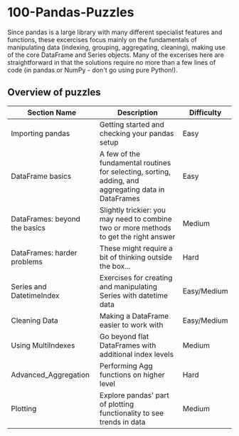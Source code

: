 # 100-Pandas-Puzzles

Since pandas is a large library with many different specialist features and functions, these excercises focus mainly on the fundamentals of manipulating data (indexing, grouping, aggregating, cleaning), making use of the core DataFrame and Series objects. Many of the excerises here are straightforward in that the solutions require no more than a few lines of code (in pandas or NumPy - don't go using pure Python!).
## Overview of puzzles

| Section Name                  | Description                                                                     | Difficulty        |
|-------------------------------|---------------------------------------------------------------------------------|-------------------|
| Importing pandas              | Getting started and checking your pandas setup                                  | Easy              |
| DataFrame basics              | A few of the fundamental routines for selecting, sorting, adding, and aggregating data in DataFrames | Easy              |
| DataFrames: beyond the basics | Slightly trickier: you may need to combine two or more methods to get the right answer | Medium            |
| DataFrames: harder problems   | These might require a bit of thinking outside the box...                        | Hard              |
| Series and DatetimeIndex      | Exercises for creating and manipulating Series with datetime data               | Easy/Medium       |
| Cleaning Data                 | Making a DataFrame easier to work with                                           | Easy/Medium       |
| Using MultiIndexes            | Go beyond flat DataFrames with additional index levels                          | Medium            |
| Advanced_Aggregation          | Performing Agg functions on higher level                     | Hard              |
| Plotting                      | Explore pandas' part of plotting functionality to see trends in data            | Medium            |

